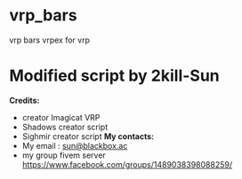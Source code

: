 # vrp_bars
vrp bars vrpex for vrp

# Modified script by 2kill-Sun

**Credits:**
* creator Imagicat VRP
* Shadows creator script
* Sighmir creator script
**My contacts:**
* My email : sun@blackbox.ac
*  my group fivem server https://www.facebook.com/groups/1489038398088259/
